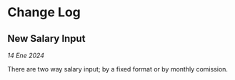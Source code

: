 # Change Log

## New Salary Input

_14 Ene 2024_

There are two way salary input; by a fixed format or by monthly comission.
